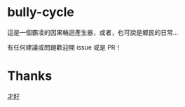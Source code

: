 # bully-cycle
這是一個霸凌的因果輪迴產生器，或者，也可說是鄉民的日常…

有任何建議或問題歡迎開 issue 或是 PR！

# Thanks
[才籽](https://twitter.com/M1kooo)
